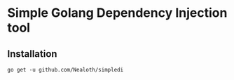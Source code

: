 # Simple Golang Dependency Injection tool

## Installation

```
go get -u github.com/Nealoth/simpledi
```

